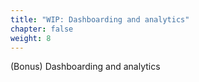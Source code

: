 ```yaml
---
title: "WIP: Dashboarding and analytics"
chapter: false
weight: 8
--- 
```


(Bonus) Dashboarding and analytics

